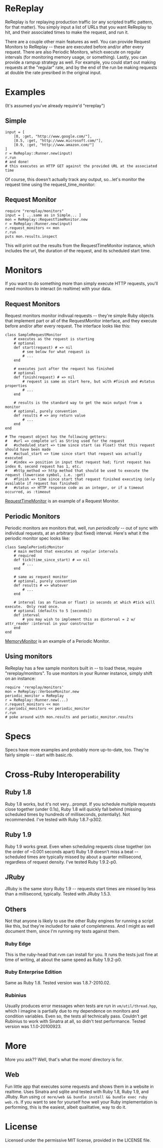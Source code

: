 # ReReplay

ReReplay is for replaying production traffic (or any scripted traffic pattern, for that matter).  You simply input a list of URLs that you want ReReplay to hit, and their associated times to make the request, and run it.

There are a couple other main features as well.  You can provide Request Monitors to ReReplay -- these are executed before and/or after every request.  There are also Periodic Monitors, which execute on regular intervals (for monitoring memory usage, or something).  Lastly, you can provide a rampup strategy as well.  For example, you could start out making requests at the "regular" rate, and by the end of the run be making requests at double the rate presribed in the original input.

# Examples

(It's assumed you've already require'd "rereplay")

## Simple
	input = [
		[0, :get, "http://www.google.com/"],
		[0.5, :get, "http://www.microsoft.com/"],
		[0.9, :get, "http://www.amazon.com/"]
	]
	r = ReReplay::Runner.new(input)
	r.run
	# and done!
	# this executes an HTTP GET against the provided URL at the associated time

Of course, this doesn't actually track any output, so...let's monitor the request time using the request_time_monitor:

## Request Monitor
    require "rereplay/monitors"
    input = [ ...same as in Simple... ]
    mon = ReReplay::RequestTimeMonitor.new
    r = ReReplay::Runner.new(input)
    r.request_monitors << mon
    r.run
    puts mon.results.inspect

This will print out the results from the RequestTimeMonitor instance, which includes the url, the duration of the request, and its scheduled start time.

# Monitors

If you want to do something more than simply execute HTTP requests, you'll need monitors to interact (in realtime) with your data.

## Request Monitors

Request monitors monitor indivual requests -- they're simple Ruby objects that implement part or all of the RequestMonitor interface, and they execute before and/or after every request.  The interface looks like this:

	class SampleRequestMonitor
		# executes as the request is starting
		# optional
		def start(request) # => nil
			# see below for what request is
			# ...
		end
		
		# executes just after the request has finished
		# optional
		def finish(request) # => nil
			# request is same as start here, but with #finish and #status properties
			# ...
		end
		
		# results is the standard way to get the main output from a monitor
		# optional, purely convention
		def results # => any return value
			# ...
		end
	end
	
	# The request object has the following getters:
	# 	#url => complete url as String used for the request
	# 	#scheduled_start => time since start (as Float) that this request should have been made
	# 	#actual_start => time since start that request was actually executed
	# 	#index => position in input that request had; first request has index 0, second request has 1, etc.
	# 	#http_method => http method that should be used to execute the request (lowercase symbol, i.e. :get)
	# 	#finish => time since start that request finished executing (only available if request has finished)
	# 	#status => HTTP response code as an integer, or if a timeout occurred, as :timeout
	
[RequestTimeMonitor](ReReplay/blob/master/lib/rereplay/monitors/request_time_monitor.rb) is an example of a Request Monitor.

## Periodic Monitors

Periodic monitors are monitors that, well, run *periodically* -- out of sync with individual requests, at an arbitrary (but fixed) interval.  Here's what it the periodic monitor spec looks like:

	class SamplePeriodicMonitor
		# main method that executes at regular intervals
		# required
		def tick(time_since_start) # => nil
			# ...
		end
		
		# same as request monitor
		# optional, purely convention
		def results # => whatever
			# ...
		end
		
		# interval (as an fixnum or float) in seconds at which #tick will execute.  Only read once.
		# optional (defaults to 5 [seconds])
		def interval
			# you may wish to implement this as @interval = 2 w/ attr_reader :interval in your constructor
		end
	end
	
[MemoryMonitor](ReReplay/blob/master/lib/rereplay/monitors/memory_monitor.rb) is an example of a Periodic Monitor.
	
## Using monitors

ReReplay has a few sample monitors built in -- to load these, require "rereplay/monitors".  To use monitors in your Runner instance, simply shift on an instance:

	require 'rereplay/monitors'
	mon = ReReplay::VerboseMonitor.new
	periodic_monitor = ReReplay
	r = ReReplay::Runner.new(...)
	r.request_monitors << mon
	r.periodic_monitors << periodic_monitor
	r.run
	# poke around with mon.results and periodic_monitor.results
	
# Specs

Specs have more examples and probably more up-to-date, too.  They're fairly simple -- start with basic.rb.

# Cross-Ruby Interoperability

## Ruby 1.8

Ruby 1.8 works, but it's not very...prompt.  If you schedule multiple requests close together (under 0.1s), Ruby 1.8 will quickly fall behind (missing scheduled times by hundreds of milliseconds, potentially).  Not recommended.  I've tested with Ruby 1.8.7-p302.

## Ruby 1.9

Ruby 1.9 works great.  Even when scheduling requests close together (on the order of ~0.001 seconds apart) Ruby 1.9 doesn't miss a beat -- scheduled times are typically missed by about a quarter millisecond, regardless of request density.  I've tested Ruby 1.9.2-p0.

## JRuby

JRuby is the same story Ruby 1.9 -- requests start times are missed by less than a millisecond, typically.  Tested with JRuby 1.5.3.

## Others

Not that anyone is likely to use the other Ruby engines for running a script like this, but they're included for sake of completeness.  And I might as well document them, since I'm running my tests against them.

### Ruby Edge

This is the ruby-head that rvm can install for you.  It runs the tests just fine at time of writing, at about the same speed as Ruby 1.9.2-p0.

### Ruby Enterprise Edition

Same as Ruby 1.8.  Tested version was 1.8.7-2010.02.

### Rubinius

Usually produces error messages when tests are run in `vm/util/thread.hpp`, which I imagine is partially due to my dependence on monitors and condition variables.  Even so, the tests all technically pass.  Couldn't get Rubinius to work with Sinatra at all, so didn't test performance.  Tested version was 1.1.0-20100923.

# More

More you ask??  Well, that's what the more/ directory is for.

## Web

Fun little app that executes some requests and shows them in a website in realtime.  Uses Sinatra and sqlite and tested with Ruby 1.8, Ruby 1.9, and JRuby.  Run using `cd more/web && bundle install && bundle exec ruby web.rb`.  If you want to see for yourself how well your Ruby implementation is performing, this is the easiest, albeit qualitative, way to do it.

# License

Licensed under the permissive MIT license, provided in the LICENSE file.

